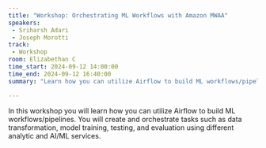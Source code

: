 ```yaml
---
title: "Workshop: Orchestrating ML Workflows with Amazon MWAA"
speakers:
 - Sriharsh Adari
 - Joseph Morotti
track:
 - Workshop
room: Elizabethan C
time_start: 2024-09-12 14:00:00
time_end: 2024-09-12 16:40:00
summary: "Learn how you can utilize Airflow to build ML workflows/pipelines. You will create and orchestrate tasks such as data transformation, model training, testing, and evaluation using different analytic and AI/ML services."

---
```


In this workshop you will learn how you can utilize Airflow to build ML workflows/pipelines. You will create and orchestrate tasks such as data transformation, model training, testing, and evaluation using different analytic and AI/ML services.
